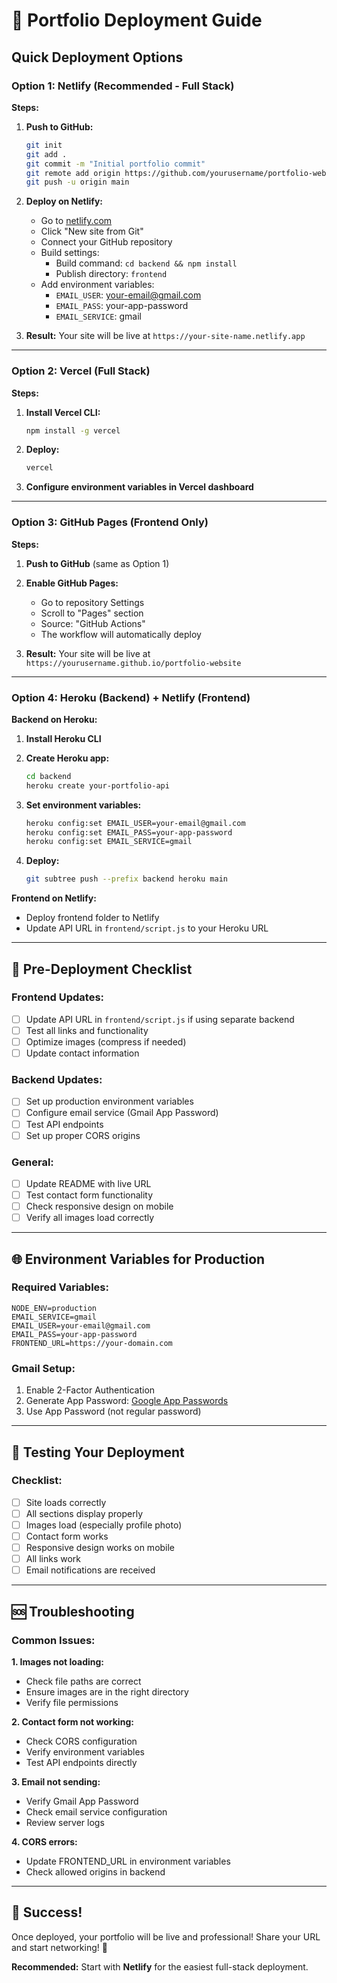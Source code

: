 # 🚀 Portfolio Deployment Guide

## Quick Deployment Options

### **Option 1: Netlify (Recommended - Full Stack)**

**Steps:**
1. **Push to GitHub:**
   ```bash
   git init
   git add .
   git commit -m "Initial portfolio commit"
   git remote add origin https://github.com/yourusername/portfolio-website.git
   git push -u origin main
   ```

2. **Deploy on Netlify:**
   - Go to [netlify.com](https://netlify.com)
   - Click "New site from Git"
   - Connect your GitHub repository
   - Build settings:
     - Build command: `cd backend && npm install`
     - Publish directory: `frontend`
   - Add environment variables:
     - `EMAIL_USER`: your-email@gmail.com
     - `EMAIL_PASS`: your-app-password
     - `EMAIL_SERVICE`: gmail

3. **Result:** Your site will be live at `https://your-site-name.netlify.app`

---

### **Option 2: Vercel (Full Stack)**

**Steps:**
1. **Install Vercel CLI:**
   ```bash
   npm install -g vercel
   ```

2. **Deploy:**
   ```bash
   vercel
   ```

3. **Configure environment variables in Vercel dashboard**

---

### **Option 3: GitHub Pages (Frontend Only)**

**Steps:**
1. **Push to GitHub** (same as Option 1)

2. **Enable GitHub Pages:**
   - Go to repository Settings
   - Scroll to "Pages" section
   - Source: "GitHub Actions"
   - The workflow will automatically deploy

3. **Result:** Your site will be live at `https://yourusername.github.io/portfolio-website`

---

### **Option 4: Heroku (Backend) + Netlify (Frontend)**

**Backend on Heroku:**
1. **Install Heroku CLI**
2. **Create Heroku app:**
   ```bash
   cd backend
   heroku create your-portfolio-api
   ```

3. **Set environment variables:**
   ```bash
   heroku config:set EMAIL_USER=your-email@gmail.com
   heroku config:set EMAIL_PASS=your-app-password
   heroku config:set EMAIL_SERVICE=gmail
   ```

4. **Deploy:**
   ```bash
   git subtree push --prefix backend heroku main
   ```

**Frontend on Netlify:**
- Deploy frontend folder to Netlify
- Update API URL in `frontend/script.js` to your Heroku URL

---

## 🔧 Pre-Deployment Checklist

### **Frontend Updates:**
- [ ] Update API URL in `frontend/script.js` if using separate backend
- [ ] Test all links and functionality
- [ ] Optimize images (compress if needed)
- [ ] Update contact information

### **Backend Updates:**
- [ ] Set up production environment variables
- [ ] Configure email service (Gmail App Password)
- [ ] Test API endpoints
- [ ] Set up proper CORS origins

### **General:**
- [ ] Update README with live URL
- [ ] Test contact form functionality
- [ ] Check responsive design on mobile
- [ ] Verify all images load correctly

---

## 🌐 Environment Variables for Production

### **Required Variables:**
```env
NODE_ENV=production
EMAIL_SERVICE=gmail
EMAIL_USER=your-email@gmail.com
EMAIL_PASS=your-app-password
FRONTEND_URL=https://your-domain.com
```

### **Gmail Setup:**
1. Enable 2-Factor Authentication
2. Generate App Password: [Google App Passwords](https://support.google.com/accounts/answer/185833)
3. Use App Password (not regular password)

---

## 📱 Testing Your Deployment

### **Checklist:**
- [ ] Site loads correctly
- [ ] All sections display properly
- [ ] Images load (especially profile photo)
- [ ] Contact form works
- [ ] Responsive design works on mobile
- [ ] All links work
- [ ] Email notifications are received

---

## 🆘 Troubleshooting

### **Common Issues:**

**1. Images not loading:**
- Check file paths are correct
- Ensure images are in the right directory
- Verify file permissions

**2. Contact form not working:**
- Check CORS configuration
- Verify environment variables
- Test API endpoints directly

**3. Email not sending:**
- Verify Gmail App Password
- Check email service configuration
- Review server logs

**4. CORS errors:**
- Update FRONTEND_URL in environment variables
- Check allowed origins in backend

---

## 🎉 Success!

Once deployed, your portfolio will be live and professional! Share your URL and start networking! 🚀

**Recommended:** Start with **Netlify** for the easiest full-stack deployment.
